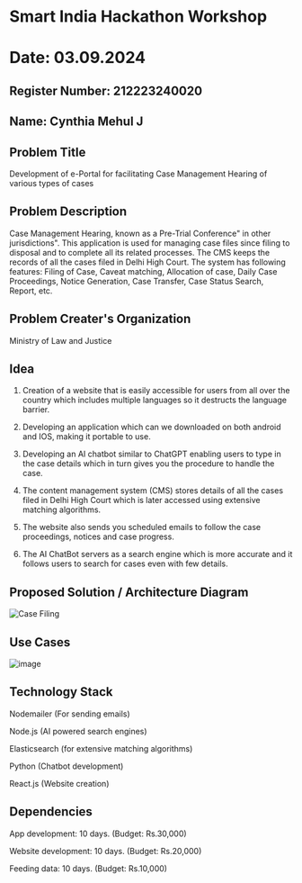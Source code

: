 # Smart India Hackathon Workshop
# Date: 03.09.2024
## Register Number: 212223240020
## Name: Cynthia Mehul J
## Problem Title
Development of e-Portal for facilitating Case Management Hearing of various types of cases
## Problem Description
Case Management Hearing, known as a Pre-Trial Conference" in other jurisdictions". This application is used for managing case files since filing to disposal and to complete all its related processes. The CMS keeps the records of all the cases filed in Delhi High Court. The system has following features: Filing of Case, Caveat matching, Allocation of case, Daily Case Proceedings, Notice Generation, Case Transfer, Case Status Search, Report, etc.
## Problem Creater's Organization
Ministry of Law and Justice

## Idea
1. Creation of a website that is easily accessible for users from all over the country which includes multiple languages so it destructs the language barrier.

2. Developing an application which can we downloaded on both android and IOS, making it portable to use. 
   
3. Developing an AI chatbot similar to ChatGPT enabling users to type in the case details which in turn gives you the procedure to handle the case.
   
4. The content management system (CMS) stores details of all the cases filed in Delhi High Court which is later accessed using extensive matching algorithms.
   
5. The website also sends you scheduled emails to follow the case proceedings, notices and case progress.

6. The AI ChatBot servers as a search engine which is more accurate and it follows users to search for cases even with few details.  

## Proposed Solution / Architecture Diagram

![Case Filing](https://github.com/user-attachments/assets/f77ad57d-aac0-448b-9af1-f6559375880f)

## Use Cases

![image](https://github.com/user-attachments/assets/37ebebed-71bb-495f-9b9d-1c0829441612)


## Technology Stack
Nodemailer (For sending emails)

Node.js (AI powered search engines)

Elasticsearch (for extensive matching algorithms)

Python (Chatbot development)

React.js (Website creation)

## Dependencies
App development: 10 days. (Budget: Rs.30,000)

Website development: 10 days. (Budget: Rs.20,000)

Feeding data: 10 days. (Budget: Rs.10,000)
